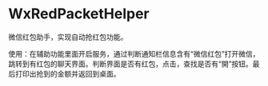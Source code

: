 # WxRedPacketHelper

微信红包助手，实现自动抢红包功能。

使用：在辅助功能里面开启服务，通过判断通知栏信息含有“微信红包”打开微信，跳转到有红包的聊天界面。判断界面是否有红包，点击，查找是否有“開”按钮。最后打印出抢到的金额并返回到桌面。
